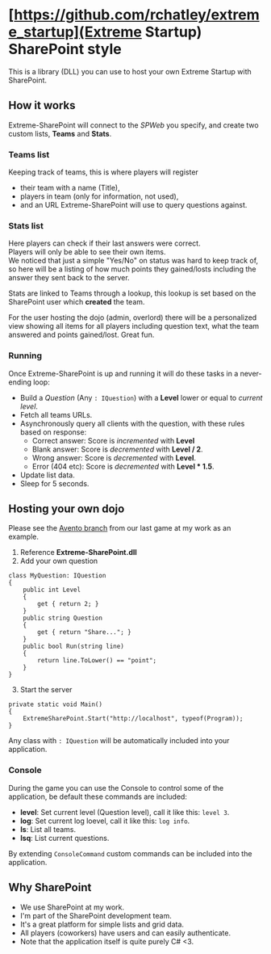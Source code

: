 # [https://github.com/rchatley/extreme_startup](Extreme Startup) SharePoint style

This is a library (DLL) you can use to host your own Extreme Startup with SharePoint.  

## How it works
Extreme-SharePoint will connect to the _SPWeb_ you specify, and create two custom lists, **Teams** and **Stats**.  
### Teams list
Keeping track of teams, this is where players will register

  * their team with a name (Title),
  * players in team (only for information, not used),
  * and an URL Extreme-SharePoint will use to query questions against.

### Stats list

Here players can check if their last answers were correct.  
Players will only be able to see their own items.  
We noticed that just a simple "Yes/No" on status was hard to keep track of, so here will be a listing of how much points they gained/losts including the answer they sent back to the server.  

Stats are linked to Teams through a lookup, this lookup is set based on the SharePoint user which **created** the team.  

For the user hosting the dojo (admin, overlord) there will be a personalized view showing all items for all players including question text, what the team answered and points gained/lost. Great fun.

### Running
Once Extreme-SharePoint is up and running it will do these tasks in a never-ending loop:  

  * Build a _Question_ (Any `: IQuestion`) with a **Level** lower or equal to _current level_.
  * Fetch all teams URLs.
  * Asynchronously query all clients with the question, with these rules based on response:
    * Correct answer: Score is *incremented* with **Level**
    * Blank answer: Score is *decremented* with **Level / 2**.
    * Wrong answer: Score is *decremented* with **Level**.
    * Error (404 etc): Score is *decremented* with **Level * 1.5**.
  * Update list data.
  * Sleep for 5 seconds.

## Hosting your own dojo

Please see the [Avento branch](https://github.com/eirikb/extreme-sharepoint/tree/avento/Avento) from our last game at my work as an example.

  1. Reference **Extreme-SharePoint.dll**
  2. Add your own question

    class MyQuestion: IQuestion
    {
        public int Level
        {
            get { return 2; }
        }
        public string Question
        {
            get { return "Share..."; }
        }
        public bool Run(string line)
        {
            return line.ToLower() == "point";
        }
    }
  3. Start the server

    private static void Main()
    {
        ExtremeSharePoint.Start("http://localhost", typeof(Program));
    }

Any class with `: IQuestion` will be automatically included into your application.

### Console
During the game you can use the Console to control some of the application, be default these commands are included:

  * **level**: Set current level (Question level), call it like this: `level 3`.
  * **log**: Set current log loevel, call it like this: `log info`.
  * **ls**: List all teams.
  * **lsq**: List current questions.

By extending `ConsoleCommand` custom commands can be included into the application.

## Why SharePoint
  * We use SharePoint at my work.
  * I'm part of the SharePoint development team.
  * It's a great platform for simple lists and grid data.
  * All players (coworkers) have users and can easily authenticate.
  * Note that the application itself is quite purely C# <3.
